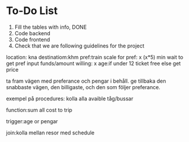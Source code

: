 # To-Do List

1. Fill the tables with info, DONE
2. Code backend
3. Code frontend 
4. Check that we are following guidelines for the project




location: kna
destinatiom:khm
pref:train
scale for pref: x (x*5) min wait to get pref
input funds/amount willing: x
age:if under 12 ticket free else get price

ta fram vägen med preferance och pengar i behåll.
ge tillbaka den snabbaste vägen, den billigaste, och den som följer preferance.




exempel på procedures: kolla alla avaible tåg/bussar

function:sum all cost to trip

trigger:age or pengar

join:kolla mellan resor med schedule